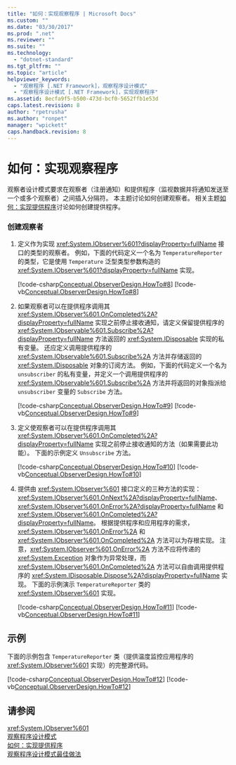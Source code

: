 ```yaml
---
title: "如何：实现观察程序 | Microsoft Docs"
ms.custom: ""
ms.date: "03/30/2017"
ms.prod: ".net"
ms.reviewer: ""
ms.suite: ""
ms.technology: 
  - "dotnet-standard"
ms.tgt_pltfrm: ""
ms.topic: "article"
helpviewer_keywords: 
  - "观察程序 [.NET Framework]，观察程序设计模式"
  - "观察程序设计模式 [.NET Framework]，实现观察程序"
ms.assetid: 8ecfa9f5-b500-473d-bcf0-5652ffb1e53d
caps.latest.revision: 8
author: "rpetrusha"
ms.author: "ronpet"
manager: "wpickett"
caps.handback.revision: 8
---
```

# 如何：实现观察程序
观察者设计模式要求在观察者（注册通知）和提供程序（监视数据并将通知发送至一个或多个观察者）之间插入分隔符。  本主题讨论如何创建观察者。  相关主题[如何：实现提供程序](../../../docs/standard/events/how-to-implement-a-provider.md)讨论如何创建提供程序。  
  
### 创建观察者  
  
1.  定义作为实现 <xref:System.IObserver%601?displayProperty=fullName> 接口的类型的观察者。  例如，下面的代码定义一个名为 `TemperatureReporter` 的类型，它是使用 `Temperature` 泛型类型参数构造的 <xref:System.IObserver%601?displayProperty=fullName> 实现。  
  
     [!code-csharp[Conceptual.ObserverDesign.HowTo#8](../../../samples/snippets/csharp/VS_Snippets_CLR/conceptual.observerdesign.howto/cs/observer.cs#8)]
     [!code-vb[Conceptual.ObserverDesign.HowTo#8](../../../samples/snippets/visualbasic/VS_Snippets_CLR/conceptual.observerdesign.howto/vb/observer.vb#8)]  
  
2.  如果观察者可以在提供程序调用其 <xref:System.IObserver%601.OnCompleted%2A?displayProperty=fullName> 实现之前停止接收通知，请定义保留提供程序的 <xref:System.IObservable%601.Subscribe%2A?displayProperty=fullName> 方法返回的 <xref:System.IDisposable> 实现的私有变量。  还应定义调用提供程序的 <xref:System.IObservable%601.Subscribe%2A> 方法并存储返回的 <xref:System.IDisposable> 对象的订阅方法。  例如，下面的代码定义一个名为 `unsubscriber` 的私有变量，并定义一个调用提供程序的 <xref:System.IObservable%601.Subscribe%2A> 方法并将返回的对象指派给 `unsubscriber` 变量的 `Subscribe` 方法。  
  
     [!code-csharp[Conceptual.ObserverDesign.HowTo#9](../../../samples/snippets/csharp/VS_Snippets_CLR/conceptual.observerdesign.howto/cs/observer.cs#9)]
     [!code-vb[Conceptual.ObserverDesign.HowTo#9](../../../samples/snippets/visualbasic/VS_Snippets_CLR/conceptual.observerdesign.howto/vb/observer.vb#9)]  
  
3.  定义使观察者可以在提供程序调用其 <xref:System.IObserver%601.OnCompleted%2A?displayProperty=fullName> 实现之前停止接收通知的方法（如果需要此功能）。  下面的示例定义 `Unsubscribe` 方法。  
  
     [!code-csharp[Conceptual.ObserverDesign.HowTo#10](../../../samples/snippets/csharp/VS_Snippets_CLR/conceptual.observerdesign.howto/cs/observer.cs#10)]
     [!code-vb[Conceptual.ObserverDesign.HowTo#10](../../../samples/snippets/visualbasic/VS_Snippets_CLR/conceptual.observerdesign.howto/vb/observer.vb#10)]  
  
4.  提供由 <xref:System.IObserver%601> 接口定义的三种方法的实现：<xref:System.IObserver%601.OnNext%2A?displayProperty=fullName>、<xref:System.IObserver%601.OnError%2A?displayProperty=fullName> 和 <xref:System.IObserver%601.OnCompleted%2A?displayProperty=fullName>。  根据提供程序和应用程序的需求，<xref:System.IObserver%601.OnError%2A> 和 <xref:System.IObserver%601.OnCompleted%2A> 方法可以为存根实现。  注意，<xref:System.IObserver%601.OnError%2A> 方法不应将传递的 <xref:System.Exception> 对象作为异常处理，而 <xref:System.IObserver%601.OnCompleted%2A> 方法可以自由调用提供程序的 <xref:System.IDisposable.Dispose%2A?displayProperty=fullName> 实现。  下面的示例演示 `TemperatureReporter` 类的 <xref:System.IObserver%601> 实现。  
  
     [!code-csharp[Conceptual.ObserverDesign.HowTo#11](../../../samples/snippets/csharp/VS_Snippets_CLR/conceptual.observerdesign.howto/cs/observer.cs#11)]
     [!code-vb[Conceptual.ObserverDesign.HowTo#11](../../../samples/snippets/visualbasic/VS_Snippets_CLR/conceptual.observerdesign.howto/vb/observer.vb#11)]  
  
## 示例  
 下面的示例包含 `TemperatureReporter` 类（提供温度监控应用程序的 <xref:System.IObserver%601> 实现）的完整源代码。  
  
 [!code-csharp[Conceptual.ObserverDesign.HowTo#12](../../../samples/snippets/csharp/VS_Snippets_CLR/conceptual.observerdesign.howto/cs/observer.cs#12)]
 [!code-vb[Conceptual.ObserverDesign.HowTo#12](../../../samples/snippets/visualbasic/VS_Snippets_CLR/conceptual.observerdesign.howto/vb/observer.vb#12)]  
  
## 请参阅  
 <xref:System.IObserver%601>   
 [观察程序设计模式](../../../docs/standard/events/observer-design-pattern.md)   
 [如何：实现提供程序](../../../docs/standard/events/how-to-implement-a-provider.md)   
 [观察程序设计模式最佳做法](../../../docs/standard/events/observer-design-pattern-best-practices.md)